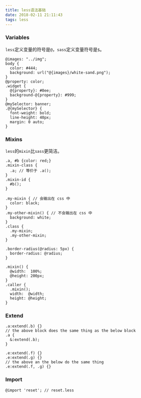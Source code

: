 ```yaml
---
title: less语法基础
date: 2018-02-11 21:11:43
tags: less
---
```

### Variables
`less`定义变量的符号是`@`，`sass`定义变量符号是`$`。
```less
@images: "../img";
body {
  color: #444;
  background: url("@{images}/white-sand.png");
}
@property: color;
.widget {
  @{property}: #0ee;
  background-@{property}: #999;
}
@mySelector: banner;
.@{mySelector} {
  font-weight: bold;
  line-height: 40px;
  margin: 0 auto;
}
```

<!-- more -->

### Mixins
`less`的`mixin`比`sass`更简洁。  
```less
.a, #b {color: red;}
.mixin-class {
  .a; // 等价于 .a();
}
.mixin-id {
  #b();
}
```
```less
.my-mixin { // 会输出在 css 中
  color: black;
}
.my-other-mixin() { // 不会输出在 css 中
  background: white;
}
.class {
  .my-mixin;
  .my-other-mixin;
}
```
```less
.border-radius(@radius: 5px) {
  border-radius: @radius;
}

.mixin() {
  @width:  100%;
  @height: 200px;
}
.caller {
  .mixin();
  width:  @width;
  height: @height;
}
```

### Extend
```less
.a:extend(.b) {}
// the above block does the same thing as the below block
.a {
  &:extend(.b);
}

.e:extend(.f) {}
.e:extend(.g) {}
// the above an the below do the same thing
.e:extend(.f, .g) {}
```

### Import
```less
@import 'reset'; // reset.less
```